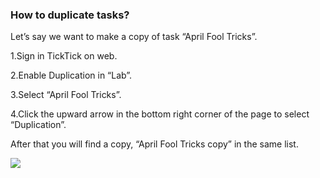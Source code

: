 ### How to duplicate tasks?
Let’s say we want to make a copy of task “April Fool Tricks”.

1.Sign in TickTick on web.

2.Enable Duplication in “Lab”.

3.Select “April Fool Tricks”.

4.Click the upward arrow in the bottom right corner of the page to select “Duplication”. 

After that you will find a copy, “April Fool Tricks copy” in the same list. 

![](../images/webcopy.png)

